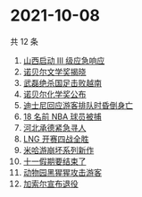 # 2021-10-08

共 12 条

<!-- BEGIN -->
<!-- 最后更新时间 Fri Oct 08 2021 10:25:48 GMT+0800 (China Standard Time) -->

1. [山西启动 Ⅲ 级应急响应](https://www.zhihu.com/search?q=山西)
1. [诺贝尔文学奖揭晓](https://www.zhihu.com/search?q=诺贝尔文学奖)
1. [武磊绝杀国足击败越南](https://www.zhihu.com/search?q=中国男足)
1. [诺贝尔化学奖公布](https://www.zhihu.com/search?q=诺贝尔化学奖)
1. [迪士尼回应游客排队时昏倒身亡](https://www.zhihu.com/search?q=迪士尼)
1. [18 名前 NBA 球员被捕](https://www.zhihu.com/search?q=NBA球员被捕)
1. [河北承德紧急寻人](https://www.zhihu.com/search?q=承德密切接触者)
1. [LNG 开赛四战全胜](https://www.zhihu.com/search?q=LNG)
1. [米哈游崩坏系列新作](https://www.zhihu.com/search?q=崩坏：星穹铁道)
1. [十一假期要结束了](https://www.zhihu.com/search?q=十一假期)
1. [动物园黑猩猩攻击游客](https://www.zhihu.com/search?q=黑猩猩)
1. [加索尔宣布退役](https://www.zhihu.com/search?q=加索尔)

<!-- END -->
